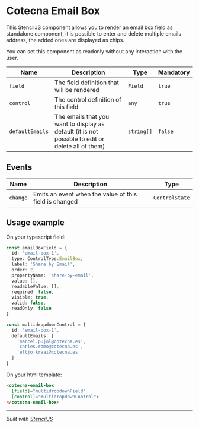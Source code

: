 # Cotecna Email Box
This StencilJS component allows you to render an email box field as standalone component, it is possible to enter and delete multiple emails address, the added ones are displayed as chips.

You can set this component as readonly without any interaction with the user.

| Name | Description     | Type     | Mandatory     |
| -------- | --------------- | -------- | ----------- |
| `field`  | The field definition that will be rendered  | `Field` | `true` |
| `control`| The control definition of this field   | `any` | `true` |
| `defaultEmails`| The emails that you want to display as default (it is not possible to edit or delete all of them)   | `string[]` | `false` |

## Events
| Name | Description | Type |
|------ | ------------| -----|
| `change` | Emits an event when the value of this field is changed | `ControlState` |

## Usage example
On your typescript field:
```ts
const emailBoxField = {
  id: 'email-box-1',
  type: ControlType.EmailBox,
  label: 'Share by Email',
  order: 2,
  propertyName: 'share-by-email',
  value: [],
  readableValue: [],
  required: false,
  visible: true,
  valid: false,
  readOnly: false
}

const multidropdownControl = {
  id: 'email-box-1',
  defaultEmails: [
    'marcel.pujol@cotecna.es',
    'carles.romo@cotecna.es',
    'eltjo.kraai@cotecna.es'
  ]
}
```
On your html template:
```html
<cotecna-email-box
  [field]="multidropdownField"
  [control]="multidropdownControl">
</cotecna-email-box>
```


----------------------------------------------

*Built with [StencilJS](https://stenciljs.com/)*
